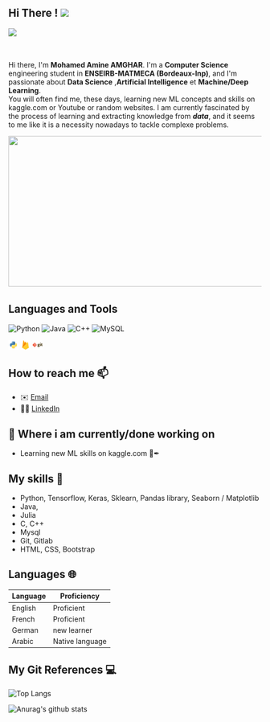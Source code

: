 ## Hi There ! <img src="https://raw.githubusercontent.com/MartinHeinz/MartinHeinz/master/wave.gif" width="30px">
![](https://visitor-badge.laobi.icu/badge?page_id=mamghar001)

<br>

Hi there, I'm **Mohamed Amine AMGHAR**. I'm a **Computer Science** engineering student in **ENSEIRB-MATMECA (Bordeaux-Inp)**, and I'm passionate about **Data Science** ,**Artificial Intelligence** et **Machine/Deep Learning**.<br>
You will often find me, these days, learning new ML concepts and skills on kaggle.com or Youtube or random websites. I am currently fascinated by the process of learning and extracting knowledge from ***data***, and it seems to me like it is a necessity nowadays to tackle complexe problems.

<p align="center" >
  <img src="https://images.squarespace-cdn.com/content/v1/580fa9f7e58c62cb7501937b/1496358009519-3OOP60SU1L9CWOXN544R/ke17ZwdGBToddI8pDm48kJRqFJ19D4P4EwsC9z3fiewUqsxRUqqbr1mOJYKfIPR7LoDQ9mXPOjoJoqy81S2I8N_N4V1vUb5AoIIIbLZhVYy7Mythp_T-mtop-vrsUOmeInPi9iDjx9w8K4ZfjXt2dn3So03l79BKEoq-AWKelKdncgyogL09V32_rYUHj6maCjLISwBs8eEdxAxTptZAUg/bedroom.gif?format=2500w" width="600" height="300">
</p >



  ## Languages and Tools 
![Python](https://img.shields.io/badge/-Python-black?style=flat-square&logo=Python) 
![Java](https://img.shields.io/badge/-java-E34A86?style=flat-square&logo=java)
![C++](https://img.shields.io/badge/-C++-00599C?style=flat-square&logo=c++)
![MySQL](https://img.shields.io/badge/-MYSQL-black?style=flat-square&logo=mysql)

<code><img height="20" src="https://raw.githubusercontent.com/github/explore/80688e429a7d4ef2fca1e82350fe8e3517d3494d/topics/python/python.png"></code>
<code><img height="20" src="https://raw.githubusercontent.com/github/explore/80688e429a7d4ef2fca1e82350fe8e3517d3494d/topics/firebase/firebase.png"></code>
<code><img height="20" src="https://raw.githubusercontent.com/github/explore/80688e429a7d4ef2fca1e82350fe8e3517d3494d/topics/git/git.png"></code>


##  How to reach me 📫
 * ✉️  [Email](mailto:mamghar001@bordeaux-inp.fr)
 * 👨💼 [LinkedIn](https://www.linkedin.com/in/mohamed-amine-amghar-a81119196) 

<!--
## 📰 Blog Posts
<!-- BLOG-POST-LIST:START 
- Coming Soon 🔨✒
<!-- BLOG-POST-LIST:END -->

## 💼 Where i am currently/done working on
- Learning new ML skills on kaggle.com 🔨✒


## My skills 📜


- Python, Tensorflow, Keras, Sklearn, Pandas library, Seaborn / Matplotlib
- Java, 
- Julia
- C, C++
- Mysql
- Git, Gitlab
- HTML, CSS, Bootstrap



## Languages 🌐

| Language      | Proficiency                                                               |
| ------------- | ------------------------------------------------------------------------- |
| English       | Proficient              |
| French        | Proficient  |
| German        | new learner      |
| Arabic        | Native language  |                                                         |

## My Git References 💻

![Top Langs](https://github-readme-stats.vercel.app/api/top-langs/?username=mamghar001&layout=compact)

![Anurag's github stats](https://github-readme-stats.vercel.app/api?username=mamghar001&show_icons=true&theme=radical)
